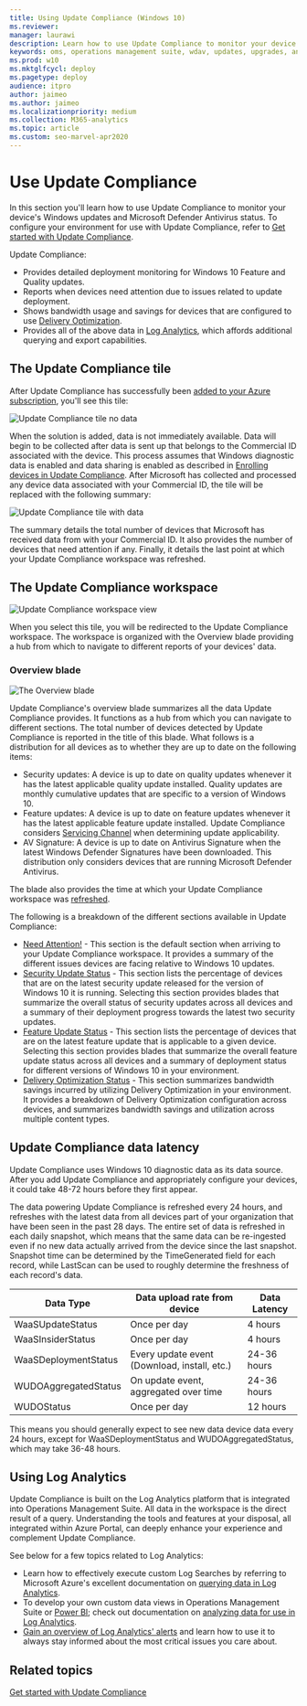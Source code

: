 ```yaml
---
title: Using Update Compliance (Windows 10)
ms.reviewer: 
manager: laurawi
description: Learn how to use Update Compliance to monitor your device's Windows updates.
keywords: oms, operations management suite, wdav, updates, upgrades, antivirus, antimalware, signature, log analytics
ms.prod: w10
ms.mktglfcycl: deploy
ms.pagetype: deploy
audience: itpro
author: jaimeo
ms.author: jaimeo
ms.localizationpriority: medium
ms.collection: M365-analytics
ms.topic: article
ms.custom: seo-marvel-apr2020
---
```


# Use Update Compliance

In this section you'll learn how to use Update Compliance to monitor your device's Windows updates and Microsoft Defender Antivirus status. To configure your environment for use with Update Compliance, refer to [Get started with Update Compliance](update-compliance-get-started.md).


Update Compliance: 
- Provides detailed deployment monitoring for Windows 10 Feature and Quality updates.
- Reports when devices need attention due to issues related to update deployment.
- Shows bandwidth usage and savings for devices that are configured to use [Delivery Optimization](waas-delivery-optimization.md).
- Provides all of the above data in [Log Analytics](#using-log-analytics), which affords additional querying and export capabilities.

## The Update Compliance tile
After Update Compliance has successfully been [added to your Azure subscription](update-compliance-get-started.md#add-update-compliance-to-your-azure-subscription), you'll see this tile:

![Update Compliance tile no data](images/UC_tile_assessing.png)

When the solution is added, data is not immediately available. Data will begin to be collected after data is sent up that belongs to the Commercial ID associated with the device. This process assumes that Windows diagnostic data is enabled and data sharing is enabled as described in [Enrolling devices in Update Compliance](update-compliance-get-started.md#enroll-devices-in-update-compliance). After Microsoft has collected and processed any device data associated with your Commercial ID, the tile will be replaced with the following summary:

![Update Compliance tile with data](images/UC_tile_filled.png)

The summary details the total number of devices that Microsoft has received data from with your Commercial ID. It also provides the number of devices that need attention if any. Finally, it details the last point at which your Update Compliance workspace was refreshed.

## The Update Compliance workspace

![Update Compliance workspace view](images/UC_workspace_needs_attention.png)

When you select this tile, you will be redirected to the Update Compliance workspace. The workspace is organized with the Overview blade providing a hub from which to navigate to different reports of your devices' data. 

### Overview blade

![The Overview blade](images/UC_workspace_overview_blade.png)

Update Compliance's overview blade summarizes all the data Update Compliance provides. It functions as a hub from which you can navigate to different sections. The total number of devices detected by Update Compliance is reported in the title of this blade. What follows is a distribution for all devices as to whether they are up to date on the following items:
* Security updates: A device is up to date on quality updates whenever it has the latest applicable quality update installed. Quality updates are monthly cumulative updates that are specific to a version of Windows 10.
* Feature updates: A device is up to date on feature updates whenever it has the latest applicable feature update installed. Update Compliance considers [Servicing Channel](waas-overview.md#servicing-channels) when determining update applicability. 
* AV Signature: A device is up to date on Antivirus Signature when the latest Windows Defender Signatures have been downloaded. This distribution only considers devices that are running Microsoft Defender Antivirus. 

The blade also provides the time at which your Update Compliance workspace was [refreshed](#update-compliance-data-latency). 

The following is a breakdown of the different sections available in Update Compliance:
* [Need Attention!](update-compliance-need-attention.md) - This section is the default section when arriving to your Update Compliance workspace. It provides a summary of the different issues devices are facing relative to Windows 10 updates.
* [Security Update Status](update-compliance-security-update-status.md) - This section lists the percentage of devices that are on the latest security update released for the version of Windows 10 it is running. Selecting this section provides blades that summarize the overall status of security updates across all devices and a summary of their deployment progress towards the latest two security updates. 
* [Feature Update Status](update-compliance-feature-update-status.md) - This section lists the percentage of devices that are on the latest feature update that is applicable to a given device. Selecting this section provides blades that summarize the overall feature update status across all devices and a summary of deployment status for different versions of Windows 10 in your environment.
* [Delivery Optimization Status](update-compliance-delivery-optimization.md) - This section summarizes bandwidth savings incurred by utilizing Delivery Optimization in your environment. It provides a breakdown of Delivery Optimization configuration across devices, and summarizes bandwidth savings and utilization across multiple content types.


## Update Compliance data latency
Update Compliance uses Windows 10 diagnostic data as its data source. After you add Update Compliance and appropriately configure your devices, it could take 48-72 hours before they first appear.

The data powering Update Compliance is refreshed every 24 hours, and refreshes with the latest data from all devices part of your organization that have been seen in the past 28 days. The entire set of data is refreshed in each daily snapshot, which means that the same data can be re-ingested even if no new data actually arrived from the device since the last snapshot. Snapshot time can be determined by the TimeGenerated field for each record, while LastScan can be used to roughly determine the freshness of each record's data.  

| Data Type | Data upload rate from device | Data Latency |
|--|--|--|
|WaaSUpdateStatus | Once per day |4 hours |
|WaaSInsiderStatus| Once per day |4 hours |
|WaaSDeploymentStatus|Every update event (Download, install, etc.)|24-36 hours |
|WUDOAggregatedStatus|On update event, aggregated over time|24-36 hours |
|WUDOStatus|Once per day|12 hours |

This means you should generally expect to see new data device data every 24 hours, except for WaaSDeploymentStatus and WUDOAggregatedStatus, which may take 36-48 hours.

## Using Log Analytics

Update Compliance is built on the Log Analytics platform that is integrated into Operations Management Suite. All data in the workspace is the direct result of a query. Understanding the tools and features at your disposal, all integrated within Azure Portal, can deeply enhance your experience and complement Update Compliance. 

See below for a few topics related to Log Analytics: 
* Learn how to effectively execute custom Log Searches by referring to Microsoft Azure's excellent documentation on [querying data in Log Analytics](https://docs.microsoft.com/azure/log-analytics/log-analytics-log-searches).
* To develop your own custom data views in Operations Management Suite or [Power BI](https://powerbi.microsoft.com/); check out documentation on [analyzing data for use in Log Analytics](https://docs.microsoft.com/azure/log-analytics/log-analytics-dashboards). 
* [Gain an overview of Log Analytics' alerts](https://docs.microsoft.com/azure/log-analytics/log-analytics-alerts) and learn how to use it to always stay informed about the most critical issues you care about. 

## Related topics

[Get started with Update Compliance](update-compliance-get-started.md)
